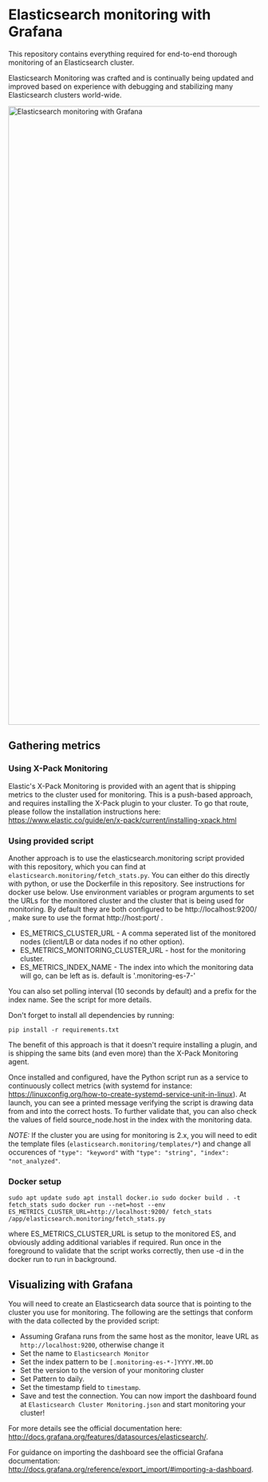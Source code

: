 # Elasticsearch monitoring with Grafana

This repository contains everything required for end-to-end thorough monitoring of an Elasticsearch cluster.

Elasticsearch Monitoring was crafted and is continually being updated and improved based on experience with debugging and stabilizing many Elasticsearch clusters world-wide.

<img width="1237" alt="Elasticsearch monitoring with Grafana" src="https://user-images.githubusercontent.com/212252/27615380-63111928-5bb0-11e7-8857-48f041950f3f.png">

## Gathering metrics

### Using X-Pack Monitoring

Elastic's X-Pack Monitoring is provided with an agent that is shipping metrics to the cluster used for monitoring. This is a push-based approach, and requires installing the X-Pack plugin to your cluster. To go that route, please follow the installation instructions here: https://www.elastic.co/guide/en/x-pack/current/installing-xpack.html

### Using provided script

Another approach is to use the elasticsearch.monitoring script provided with this repository, which you can find at `elasticsearch.monitoring/fetch_stats.py`.
You can either do this directly with python, or use the Dockerfile in this repository. See instructions for docker use below.
Use environment variables or program arguments to set the URLs for the monitored cluster and the cluster that is being used for monitoring.
By default they are both configured to be http://localhost:9200/ , make sure to use the format http://host:port/ .

* ES_METRICS_CLUSTER_URL - A comma seperated list of the monitored nodes (client/LB or data nodes if no other option).
* ES_METRICS_MONITORING_CLUSTER_URL - host for the monitoring cluster.
* ES_METRICS_INDEX_NAME - The index into which the monitoring data will go, can be left as is. default is '.monitoring-es-7-'

You can also set polling interval (10 seconds by default) and a prefix for the index name. See the script for more details.

Don't forget to install all dependencies by running:

`pip install -r requirements.txt`

The benefit of this approach is that it doesn't require installing a plugin, and is shipping the same bits (and even more) than the X-Pack Monitoring agent.

Once installed and configured, have the Python script run as a service to continuously collect metrics (with systemd for instance: https://linuxconfig.org/how-to-create-systemd-service-unit-in-linux).
At launch, you can see a printed message verifying the script is drawing data from and into the correct hosts.
To further validate that, you can also check the values of field source_node.host in the index with the monitoring data.

*NOTE:* If the cluster you are using for monitoring is 2.x, you will need to edit the template files (`elasticsearch.monitoring/templates/*`) and change all occurences of `"type": "keyword"` with `"type": "string", "index": "not_analyzed"`.

### Docker setup

`sudo apt update
sudo apt install docker.io
sudo docker build . -t fetch_stats
sudo docker run --net=host --env ES_METRICS_CLUSTER_URL=http://localhost:9200/ fetch_stats /app/elasticsearch.monitoring/fetch_stats.py`

where ES_METRICS_CLUSTER_URL is setup to the monitored ES, and obviously adding additional variables if required.
Run once in the foreground to validate that the script works correctly, then use -d in the docker run to run in background.


## Visualizing with Grafana

You will need to create an Elasticsearch data source that is pointing to the cluster you use for monitoring.
The following are the settings that conform with the data collected by the provided script:
* Assuming Grafana runs from the same host as the monitor, leave URL as `http://localhost:9200`, otherwise change it
* Set the name to `Elasticsearch Monitor`
* Set the index pattern to be `[.monitoring-es-*-]YYYY.MM.DD`
* Set the version to the version of your monitoring cluster
* Set Pattern to daily.
* Set the timestamp field to `timestamp`.
* Save and test the connection.
You can now import the dashboard found at `Elasticsearch Cluster Monitoring.json` and start monitoring your cluster!

For more details see the official documentation here: http://docs.grafana.org/features/datasources/elasticsearch/.

For guidance on importing the dashboard see the official Grafana documentation: http://docs.grafana.org/reference/export_import/#importing-a-dashboard.

